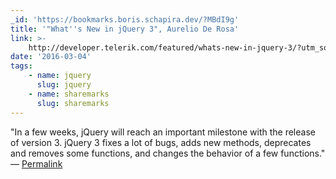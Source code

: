 ```yaml
---
_id: 'https://bookmarks.boris.schapira.dev/?MBdI9g'
title: '"What''s New in jQuery 3", Aurelio De Rosa'
link: >-
    http://developer.telerik.com/featured/whats-new-in-jquery-3/?utm_source=javascriptweekly&utm_medium=email
date: '2016-03-04'
tags:
    - name: jquery
      slug: jquery
    - name: sharemarks
      slug: sharemarks
---
```


&quot;In a few weeks, jQuery will reach an important milestone with the release
of version 3. jQuery 3 fixes a lot of bugs, adds new methods, deprecates and
removes some functions, and changes the behavior of a few functions.&quot;
<br>&#8212;
<a href="https://bookmarks.boris.schapira.dev/?MBdI9g" title="Permalink">Permalink</a>

